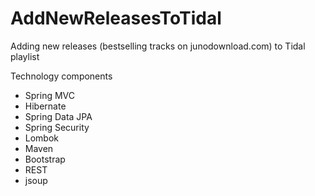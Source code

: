 # AddNewReleasesToTidal
Adding new releases (bestselling tracks on junodownload.com) to Tidal playlist

Technology components
- Spring MVC
- Hibernate
- Spring Data JPA
- Spring Security
- Lombok
- Maven
- Bootstrap
- REST
- jsoup
